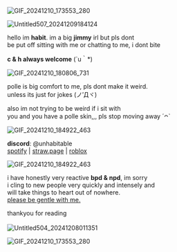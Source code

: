 ![GIF_20241210_173553_280](https://github.com/user-attachments/assets/ca5a7dbd-5679-46b9-959e-67270db47f85)

![Untitled507_20241209184124](https://github.com/user-attachments/assets/ed475fe5-9a76-4d68-906e-546327dcded8)

hello im **habit**. im a big **jimmy** irl but pls dont
<br />be put off sitting with me or chatting to me, i dont bite

 **c & h always welcome** (`u｀*)

![GIF_20241210_180806_731](https://github.com/user-attachments/assets/dd41a22a-9751-4ccc-abcb-bb687c60d3e7)

polle is big comfort to me, pls dont make it weird. 
<br />unless its just for jokes (ノ′Дヾ)

also im not trying to be weird if i sit with
<br />you and you have a polle skin,,, pls stop moving away ˊᴖˋ 

![GIF_20241210_184922_463](https://github.com/user-attachments/assets/71c30c9e-0d3e-47e7-89af-b83712612072)

**discord**: @unhabitable
<br />
[spotify](https://open.spotify.com/user/31rkzc4linzxbsxayhxubhgmct54) | 
[straw.page](https://unhabitable.straw.page) | 
[roblox](https://www.roblox.com/users/2539845188/profile)

![GIF_20241210_184922_463](https://github.com/user-attachments/assets/71c30c9e-0d3e-47e7-89af-b83712612072)

i have honestly very reactive **bpd & npd**, im sorry
<br />i cling to new people very quickly and intensely and
<br />will take things to heart out of nowhere.
<br /><ins>please be gentle with me.</ins>

thankyou for reading
<br />
<br />
![Untitled504_20241208011351](https://github.com/user-attachments/assets/baee59ad-5be8-4b5f-b1eb-f9ad172556e0) 

![GIF_20241210_173553_280](https://github.com/user-attachments/assets/ca5a7dbd-5679-46b9-959e-67270db47f85)
